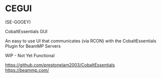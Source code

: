 # CEGUI
(SE-GOOEY)

CobaltEssentials GUI

An easy to use UI that communicates (via RCON) with the CobaltEssentials Plugin for BeamMP Servers

WIP - Not Yet Functional

https://github.com/prestonelam2003/CobaltEssentials
https://beammp.com/
